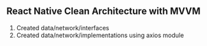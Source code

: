 ## React Native Clean Architecture with MVVM

1. Created data/network/interfaces
2. Created data/network/implementations using axios module
